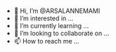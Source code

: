 - 👋 Hi, I’m @ARSALANNEMAMI
- 👀 I’m interested in ...
- 🌱 I’m currently learning ...
- 💞️ I’m looking to collaborate on ...
- 📫 How to reach me ...

<!---
ARSALANNEMAMI/ARSALANNEMAMI is a ✨ special ✨ repository because its `README.md` (this file) appears on your GitHub profile.
You can click the Preview link to take a look at your changes.
--->
